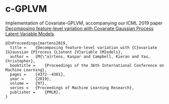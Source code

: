 # c-GPLVM

Implementation of Covariate-GPLVM, accompanying our ICML 2019 paper [Decomposing feature-level variation with Covariate Gaussian Process Latent Variable Models](http://proceedings.mlr.press/v97/martens19a.html). 

```
@InProceedings{martens2019,
  title = 	 {Decomposing feature-level variation with {C}ovariate {G}aussian {P}rocess {L}atent {V}ariable {M}odels},
  author = 	 {M{\"a}rtens, Kaspar and Campbell, Kieran and Yau, Christopher},
  booktitle = 	 {Proceedings of the 36th International Conference on Machine Learning},
  pages = 	 {4372--4381},
  year = 	 {2019},
  volume = 	 {97},
  series = 	 {Proceedings of Machine Learning Research},
  publisher = 	 {PMLR},
}
```
